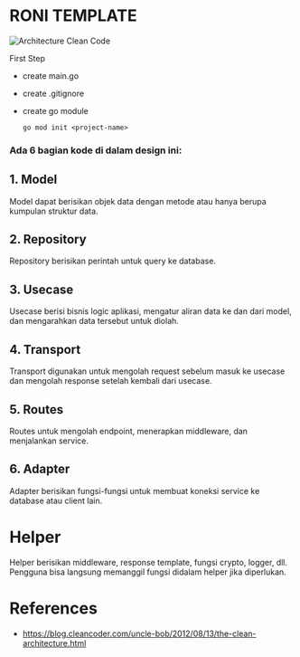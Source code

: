 # RONI TEMPLATE

![Architecture Clean Code](https://blog.cleancoder.com/uncle-bob/images/2012-08-13-the-clean-architecture/CleanArchitecture.jpg)

First Step
 - create main.go
 - create .gitignore
 - create go module 

    `go mod init <project-name>`

### Ada 6 bagian kode di dalam design ini:

## 1. Model
Model dapat berisikan objek data dengan metode atau hanya berupa kumpulan struktur data.

## 2. Repository
Repository berisikan perintah untuk query ke database.

## 3. Usecase
Usecase berisi bisnis logic aplikasi, mengatur aliran data ke dan dari model, dan mengarahkan data tersebut untuk diolah.

## 4. Transport
Transport digunakan untuk mengolah request sebelum masuk ke usecase dan mengolah response setelah kembali dari usecase.

## 5. Routes
Routes untuk mengolah endpoint, menerapkan middleware, dan menjalankan service.

## 6. Adapter
Adapter berisikan fungsi-fungsi untuk membuat koneksi service ke database atau client lain.

# Helper
Helper berisikan middleware, response template, fungsi crypto, logger, dll. Pengguna bisa langsung memanggil fungsi didalam helper jika diperlukan.

# References
- https://blog.cleancoder.com/uncle-bob/2012/08/13/the-clean-architecture.html
